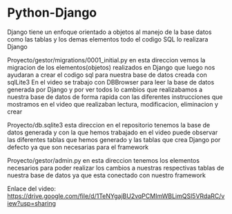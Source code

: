# Python-Django

Django tiene un enfoque orientado a objetos al manejo de la base datos como las tablas y los demas elementos todo el codigo SQL lo realizara Django

Proyecto/gestor/migrations/0001_initial.py en esta direccion vemos la migracion de los elementos(objetos) realizados en Django que luego nos ayudaran a crear 
el codigo sql para nuestra base de datos creada con sqlLite3 
En el video se trabajo con DBBrowser para leer la base de datos generada por Django y por ver todos lo cambios que realizabamos a nuestra base de 
datos de forma rapida con las diferentes instrucciones que mostramos en el video que realizaban lectura, modificacion, eliminacion y crear 

Proyecto/db.sqlite3 esta direccion en el repositorio tenemos la base de datos generada y con la que hemos trabajado en el video puede observar las diferentes 
tablas que hemos generado y las tablas que crea Django por defecto ya que son necesarias para el framework

Proyecto/gestor/admin.py en esta direccion tenemos los elementos necesarios para poder realizar los cambios a nuestras respectivas tablas de nuestra base de datos
ya que esta conectado con nuestro framework

Enlace del video:
https://drive.google.com/file/d/1TeNYgajBU2vqPCMImWBLimQSl5VRdaRC/view?usp=sharing
